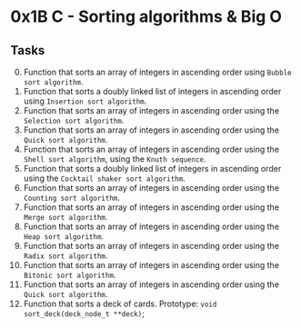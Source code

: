 # 0x1B C - Sorting algorithms & Big O

## Tasks

0. Function that sorts an array of integers in ascending order using `Bubble sort algorithm`.
1. Function that sorts a doubly linked list of integers in ascending order using `Insertion sort algorithm`.
2. Function that sorts an array of integers in ascending order using the `Selection sort algorithm`.
3. Function that sorts an array of integers in ascending order using the `Quick sort algorithm`.
4. Function that sorts an array of integers in ascending order using the `Shell sort algorithm`, using the `Knuth sequence`.
5. Function that sorts a doubly linked list of integers in ascending order using the `Cocktail shaker sort algorithm`.
6. Function that sorts an array of integers in ascending order using the `Counting sort algorithm`.
7. Function that sorts an array of integers in ascending order using the `Merge sort algorithm`.
8. Function that sorts an array of integers in ascending order using the `Heap sort algorithm`.
9. Function that sorts an array of integers in ascending order using the `Radix sort algorithm`.
10. Function that sorts an array of integers in ascending order using the `Bitonic sort algorithm`.
11. Function that sorts an array of integers in ascending order using the `Quick sort algorithm`.
12. Function that sorts a deck of cards. Prototype: `void sort_deck(deck_node_t **deck)`;
